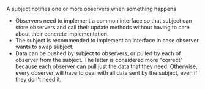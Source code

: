 A subject notifies one or more observers when something happens

- Observers need to implement a common interface so that subject can store observers and call their update methods without having to care about their concrete implementation.
- The subject is recommended to implement an interface in case observer wants to swap subject.
- Data can be pushed by subject to observers, or pulled by each of observer from the subject. The latter is considered more "correct" because each observer can pull just the data that they need. Otherwise, every observer will have to deal with all data sent by the subject, even if they don't need it.